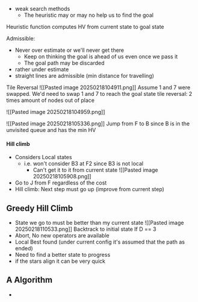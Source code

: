  - weak search methods
	 - The heuristic may or may no help us to find the goal

Heuristic function computes HV from current state to goal state


Admissible: 
- Never over estimate or we'll never get there
	- Keep on thinking the goal is ahead of us even once we pass it
	- The goal path may be discarded
- rather under estimate
- straight lines are admissible (min distance for travelling)

Tile Reversal
![[Pasted image 20250218104911.png]]
Assume 1 and 7 were swapped.
We'd need to swap 1 and 7 to reach the goal state
tile reversal: 2 times amount of nodes out of place

![[Pasted image 20250218104959.png]]

![[Pasted image 20250218105336.png]]
Jump from F to B since B is in the unvisited queue and has the min HV 


#### Hill climb
- Considers Local states
	- i.e. won't consider B3 at F2 since B3 is not local
		- Can't get it to it from current state
![[Pasted image 20250218105908.png]]
- Go to J from F regardless of the cost
- Hill climb: Next step must go up (improve from current step)

## Greedy Hill Climb
- State we go to must be better than my current state
![[Pasted image 20250218110533.png]]
Backtrack to initial state
If D == 3
- Abort, No new operators are available
- Local Best found (under current config it's assumed that the path as ended)
- Need to find a better state to progress
- if the stars align it can be very quick

## A Algorithm
- 